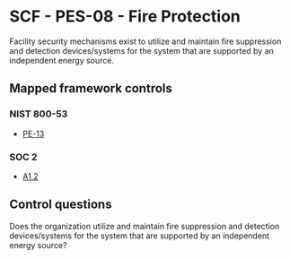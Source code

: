 # SCF - PES-08 - Fire Protection
Facility security mechanisms exist to utilize and maintain fire suppression and detection devices/systems for the system that are supported by an independent energy source. 
## Mapped framework controls
### NIST 800-53
- [PE-13](../nist80053/pe-13.md)
  
### SOC 2
- [A1.2](../soc2/a12.md)
  
## Control questions
Does the organization utilize and maintain fire suppression and detection devices/systems for the system that are supported by an independent energy source? 
  